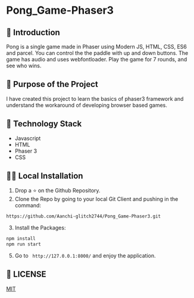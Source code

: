 # Pong_Game-Phaser3

## 📌 Introduction

Pong is a single game made in Phaser using Modern JS, HTML, CSS, ES6 and parcel. You can control the the paddle with up and down buttons. The game has audio and uses webfontloader. Play the game for 7 rounds, and see who wins.

## 🎯 Purpose of the Project
I have created this project to learn the basics of phaser3 framework and understand the workaround of developing browser based games.

## 🏁 Technology Stack

* Javascript
* HTML
* Phaser 3
* CSS

## 🏃‍♂️ Local Installation

1. Drop a ⭐ on the Github Repository. 
2. Clone the Repo by going to your local Git Client and pushing in the command: 

```sh
https://github.com/Aanchi-glitch2744/Pong_Game-Phaser3.git
```

3. Install the Packages: 
```sh
npm install
npm run start
```

5. Go to ` http://127.0.0.1:8000/` and enjoy the application.

## 📜 LICENSE

[MIT](https://github.com/Aanchi-glitch2744/Pong_Game-Phaser3/blob/main/LICENSE.md)
